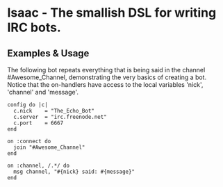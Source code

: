 Isaac - The smallish DSL for writing IRC bots.
=======================================================================

Examples & Usage
-----------------------------------------------------------------------

The following bot repeats everything that is being said in the channel
#Awesome_Channel, demonstrating the very basics of creating a bot.
Notice that the on-handlers have access to the local variables 'nick',
'channel' and 'message'.

    config do |c|
      c.nick    = "The_Echo_Bot"
      c.server  = "irc.freenode.net"
      c.port    = 6667
    end

    on :connect do
      join "#Awesome_Channel"
    end

    on :channel, /.*/ do
      msg channel, "#{nick} said: #{message}"
    end

